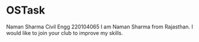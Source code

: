 # OSTask
Naman Sharma
Civil Engg
220104065
I am Naman Sharma from Rajasthan. I would like to join your club to improve my skills. 
